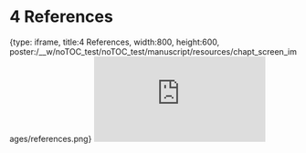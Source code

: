 # 4 References
 
{type: iframe, title:4 References, width:800, height:600, poster:/__w/noTOC_test/noTOC_test/manuscript/resources/chapt_screen_images/references.png}
![](https://kweav.github.io/noTOC_test/references.html)
 

 
